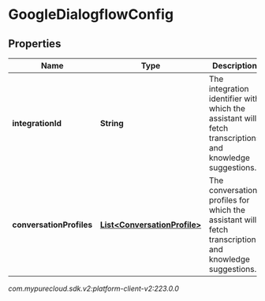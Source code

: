 # GoogleDialogflowConfig


## Properties

| Name | Type | Description | Notes |
| ------------ | ------------- | ------------- | ------------- |
| **integrationId** | **String** | The integration identifier with which the assistant will fetch transcriptions and knowledge suggestions. |  [optional] |
| **conversationProfiles** | [**List&lt;ConversationProfile&gt;**](ConversationProfile) | The conversation profiles for which the assistant will fetch transcription and knowledge suggestions. |  |




_com.mypurecloud.sdk.v2:platform-client-v2:223.0.0_
